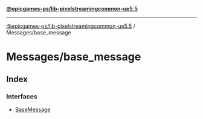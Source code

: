 [**@epicgames-ps/lib-pixelstreamingcommon-ue5.5**](../../README.md)

***

[@epicgames-ps/lib-pixelstreamingcommon-ue5.5](../../README.md) / Messages/base\_message

# Messages/base\_message

## Index

### Interfaces

- [BaseMessage](interfaces/BaseMessage.md)
